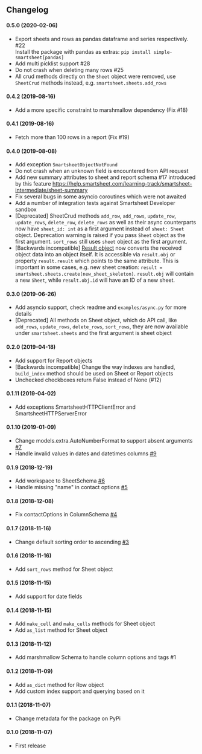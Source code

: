 ## Changelog
#### 0.5.0 (2020-02-06)
* Export sheets and rows as pandas dataframe and series respectively. #22  
  Install the package with pandas as extras: `pip install simple-smartsheet[pandas]`
* Add multi picklist support #28
* Do not crash when deleting many rows #25
* All crud methods directly on the `Sheet` object were removed, use `SheetCrud` methods instead, e.g. `smartsheet.sheets.add_rows`
#### 0.4.2 (2019-08-16)
* Add a more specific constraint to marshmallow dependency (Fix #18)
#### 0.4.1 (2019-08-16)
* Fetch more than 100 rows in a report (Fix #19)
#### 0.4.0 (2019-08-08)
* Add exception `SmartsheetObjectNotFound`
* Do not crash when an unknown field is encountered from API request
* Add new summary attributes to sheet and report schema #17 introduced by this feature <https://help.smartsheet.com/learning-track/smartsheet-intermediate/sheet-summary>
* Fix several bugs in some asyncio coroutines which were not awaited
* Add a number of integration tests against Smartsheet Developer sandbox
* [Deprecated] SheetCrud methods `add_row`, `add_rows`, `update_row`, `update_rows`, `delete_row`, `delete_rows` as well as their async counterparts now have `sheet_id: int` as a first argument instead of `sheet: Sheet` object. Deprecation warning is raised if you pass `Sheet` object as the first argument. `sort_rows` still uses `sheet` object as the first argument. 
* [Backwards incompatible] [Result object](https://smartsheet-platform.github.io/api-docs/#result-object) now converts the received object data into an object itself. It is accessible via `result.obj` or property `result.result` which points to the same attribute. This is important in some cases, e.g. new sheet creation: `result = smartsheet.sheets.create(new_sheet_skeleton)`. `result.obj` will contain a new `Sheet`, while `result.obj.id` will have an ID of a new sheet.
#### 0.3.0 (2019-06-26)
* Add asyncio support, check readme and `examples/async.py` for more details
* \[Deprecated\] All methods on Sheet object, which do API call, like `add_rows`, `update_rows`, `delete_rows`, `sort_rows`, they are now available under `smartsheet.sheets` and the first argument is sheet object
#### 0.2.0 (2019-04-18)
* Add support for Report objects
* \[Backwards incompatible\] Change the way indexes are handled, `build_index` method should be used on Sheet or Report objects
* Unchecked checkboxes return False instead of None (#12)
#### 0.1.11 (2019-04-02)
* Add exceptions SmartsheetHTTPClientError and SmartsheetHTTPServerError
#### 0.1.10 (2019-01-09)
* Change models.extra.AutoNumberFormat to support absent arguments [#7](https://github.com/dmfigol/simple-smartsheet/issues/7)
* Handle invalid values in dates and datetimes columns [#9](https://github.com/dmfigol/simple-smartsheet/issues/9)
#### 0.1.9 (2018-12-19)
* Add workspace to SheetSchema [#6](https://github.com/dmfigol/simple-smartsheet/issues/6)
* Handle missing "name" in contact options [#5](https://github.com/dmfigol/simple-smartsheet/issues/5)
#### 0.1.8 (2018-12-08)
* Fix contactOptions in ColumnSchema [#4](https://github.com/dmfigol/simple-smartsheet/issues/4)
#### 0.1.7 (2018-11-16)
* Change default sorting order to ascending [#3](https://github.com/dmfigol/simple-smartsheet/issues/3)
#### 0.1.6 (2018-11-16)
* Add `sort_rows` method for Sheet object
#### 0.1.5 (2018-11-15)
* Add support for date fields
#### 0.1.4 (2018-11-15)
* Add `make_cell` and `make_cells` methods for Sheet object
* Add `as_list` method for Sheet object
#### 0.1.3 (2018-11-12)
* Add marshmallow Schema to handle column options and tags #1
#### 0.1.2 (2018-11-09)
* Add `as_dict` method for Row object
* Add custom index support and querying based on it
#### 0.1.1 (2018-11-07)
* Change metadata for the package on PyPi
#### 0.1.0 (2018-11-07)
* First release
